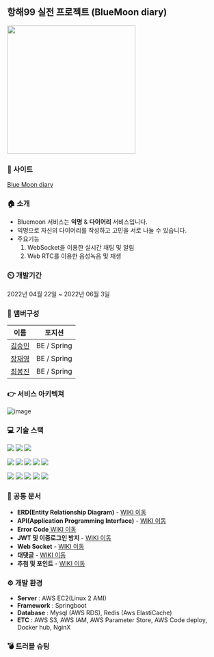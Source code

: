 ## 항해99 실전 프로젝트 (BlueMoon diary)
<img src="https://user-images.githubusercontent.com/79817823/170234163-15484676-6d55-45e3-a156-d9f579106538.jpg" width="300" height="300"/>


### 🔗 사이트
[Blue Moon diary](https://bluemoondiary.com)


### 🏠 소개
- Bluemoon 서비스는 <b>익명</b> & <b>다이어리 </b> 서비스입니다.
- 익명으로 자신의 다이어리를 작성하고 고민을 서로 나눌 수 있습니다.
- 주요기능
  1. WebSocket을 이용한 실시간 채팅 및 알림
  2. Web RTC를 이용한 음성녹음 및 재생


### ⏲️ 개발기간
2022년 04월 22일 ~ 2022년 06월 3일


### 🧙 맴버구성
|  이름  |  포지션  |
| :----: | :-----: |
| [김승민](https://github.com/TodayIsYolo)|BE / Spring|
| [장재영](https://github.com/jaeyoungjang2)|BE / Spring|
| [최봉진](https://github.com/cbjjzzang)|BE / Spring|


### 👉 서비스 아키텍쳐
![image](https://user-images.githubusercontent.com/81352857/170249061-0e995564-d8f1-454c-8273-9dff5fc104e4.png)


### 💻 기술 스택
<img src="https://img.shields.io/badge/Java-007396?style=flat-square&logo=Java&logoColor=white"/> <img src="https://img.shields.io/badge/Spring Boot-6DB33F?style=flat-square&logo=Spring Boot&logoColor=white"/> <img src="https://img.shields.io/badge/Spring Security-6DB33F?style=flat-square&logo=Spring Security&logoColor=white"/>

<img src="https://img.shields.io/badge/Stomp-010101?style=flat-square&logo=Stomp&logoColor=white"/> <img src="https://img.shields.io/badge/Socket-010101?style=flat-square&logo=Socket.io&logoColor=white"/> <img src="https://img.shields.io/badge/Redis-DC382D?style=flat-square&logo=Redis&logoColor=white"/> <img src="https://img.shields.io/badge/Sourcetree-0052CC?style=flat-square&logo=Sourcetree&logoColor=white"/> <img src="https://img.shields.io/badge/MySQL-4479A1?style=flat-square&logo=MySQL&logoColor=white"/>

<img src="https://img.shields.io/badge/GitHub-181717?style=flat-square&logo=GitHub&logoColor=white"/> <img src="https://img.shields.io/badge/Amazon S3-569A31?style=flat-square&logo=Amazon S3&logoColor=white"/> <img src="https://img.shields.io/badge/Amazon AWS-232F3E?style=flat-square&logo=Amazon AWS&logoColor=white"/> <img src="https://img.shields.io/badge/NGINX-009639?style=flat-square&logo=NGINX&logoColor=white"/> <img src="https://img.shields.io/badge/Docker-2496ED?style=flat-square&logo=Docker&logoColor=white"/>


### 📝 공통 문서
- **ERD(Entity Relationship Diagram)** - <a href="https://github.com/hh99-Final-Project/bluemoonBE/wiki/API" > WIKI 이동</a>
- **API(Application Programming Interface)** - <a href="https://github.com/hh99-Final-Project/bluemoonBE/wiki/API" > WIKI 이동</a>
- **Error Code**<a href="https://github.com/hh99-Final-Project/bluemoonBE/wiki/Errorcode" > WIKI 이동</a>
- **JWT 및 이중로그인 방지** - <a href="https://github.com/hh99-Final-Project/bluemoonBE/wiki/JWT-%EB%B0%8F-%EC%9D%B4%EC%A4%91%EB%A1%9C%EA%B7%B8%EC%9D%B8-%EB%B0%A9%EC%A7%80" > WIKI 이동</a>
- **Web Socket** - <a href="https://github.com/hh99-Final-Project/bluemoonBE/wiki/WebSocket%EC%9D%84-%EC%9D%B4%EC%9A%A9%ED%95%9C-%EC%8B%A4%EC%8B%9C%EA%B0%84-%EC%B1%84%ED%8C%85-%EB%B0%8F-%EC%95%8C%EB%A6%BC"> WIKI 이동</a>
- **대댓글** - <a href="https://github.com/hh99-Final-Project/bluemoonBE/wiki/%EB%8C%80%EB%8C%93%EA%B8%80"> WIKI 이동</a>
- **추첨 및 포인트** - <a href="https://github.com/hh99-Final-Project/bluemoonBE/wiki/%EC%B6%94%EC%B2%A8-%EB%B0%8F-%ED%8F%AC%EC%9D%B8%ED%8A%B8"> WIKI 이동</a>


### ⚙️ 개발 환경
- **Server** : AWS EC2(Linux 2 AMI)
- **Framework** : Springboot
- **Database** : Mysql (AWS RDS), Redis (Aws ElastiCache)
- **ETC** : AWS S3, AWS IAM, AWS Parameter Store, AWS Code deploy, Docker hub, NginX


### 💣 트러블 슈팅


